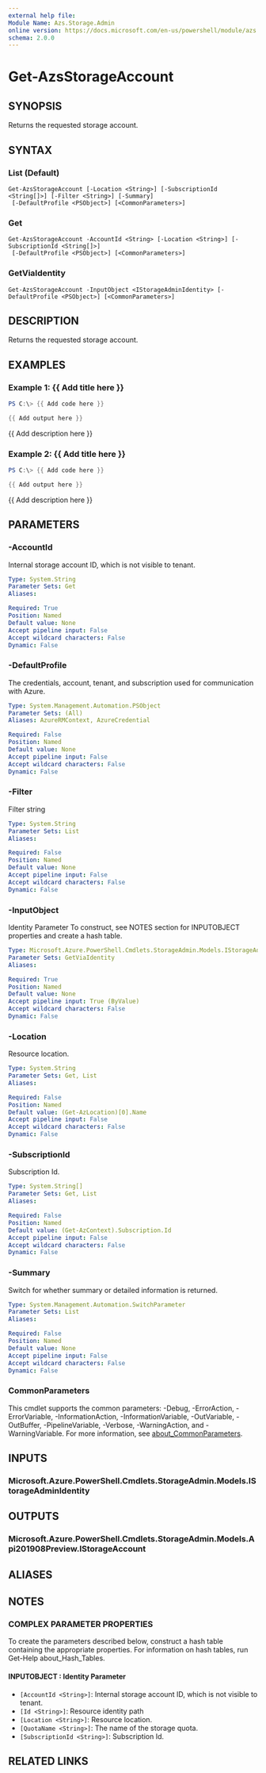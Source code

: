 ```yaml
---
external help file:
Module Name: Azs.Storage.Admin
online version: https://docs.microsoft.com/en-us/powershell/module/azs.storage.admin/get-azsstorageaccount
schema: 2.0.0
---
```


# Get-AzsStorageAccount

## SYNOPSIS
Returns the requested storage account.

## SYNTAX

### List (Default)
```
Get-AzsStorageAccount [-Location <String>] [-SubscriptionId <String[]>] [-Filter <String>] [-Summary]
 [-DefaultProfile <PSObject>] [<CommonParameters>]
```

### Get
```
Get-AzsStorageAccount -AccountId <String> [-Location <String>] [-SubscriptionId <String[]>]
 [-DefaultProfile <PSObject>] [<CommonParameters>]
```

### GetViaIdentity
```
Get-AzsStorageAccount -InputObject <IStorageAdminIdentity> [-DefaultProfile <PSObject>] [<CommonParameters>]
```

## DESCRIPTION
Returns the requested storage account.

## EXAMPLES

### Example 1: {{ Add title here }}
```powershell
PS C:\> {{ Add code here }}

{{ Add output here }}
```

{{ Add description here }}

### Example 2: {{ Add title here }}
```powershell
PS C:\> {{ Add code here }}

{{ Add output here }}
```

{{ Add description here }}

## PARAMETERS

### -AccountId
Internal storage account ID, which is not visible to tenant.

```yaml
Type: System.String
Parameter Sets: Get
Aliases:

Required: True
Position: Named
Default value: None
Accept pipeline input: False
Accept wildcard characters: False
Dynamic: False
```

### -DefaultProfile
The credentials, account, tenant, and subscription used for communication with Azure.

```yaml
Type: System.Management.Automation.PSObject
Parameter Sets: (All)
Aliases: AzureRMContext, AzureCredential

Required: False
Position: Named
Default value: None
Accept pipeline input: False
Accept wildcard characters: False
Dynamic: False
```

### -Filter
Filter string

```yaml
Type: System.String
Parameter Sets: List
Aliases:

Required: False
Position: Named
Default value: None
Accept pipeline input: False
Accept wildcard characters: False
Dynamic: False
```

### -InputObject
Identity Parameter
To construct, see NOTES section for INPUTOBJECT properties and create a hash table.

```yaml
Type: Microsoft.Azure.PowerShell.Cmdlets.StorageAdmin.Models.IStorageAdminIdentity
Parameter Sets: GetViaIdentity
Aliases:

Required: True
Position: Named
Default value: None
Accept pipeline input: True (ByValue)
Accept wildcard characters: False
Dynamic: False
```

### -Location
Resource location.

```yaml
Type: System.String
Parameter Sets: Get, List
Aliases:

Required: False
Position: Named
Default value: (Get-AzLocation)[0].Name
Accept pipeline input: False
Accept wildcard characters: False
Dynamic: False
```

### -SubscriptionId
Subscription Id.

```yaml
Type: System.String[]
Parameter Sets: Get, List
Aliases:

Required: False
Position: Named
Default value: (Get-AzContext).Subscription.Id
Accept pipeline input: False
Accept wildcard characters: False
Dynamic: False
```

### -Summary
Switch for whether summary or detailed information is returned.

```yaml
Type: System.Management.Automation.SwitchParameter
Parameter Sets: List
Aliases:

Required: False
Position: Named
Default value: None
Accept pipeline input: False
Accept wildcard characters: False
Dynamic: False
```

### CommonParameters
This cmdlet supports the common parameters: -Debug, -ErrorAction, -ErrorVariable, -InformationAction, -InformationVariable, -OutVariable, -OutBuffer, -PipelineVariable, -Verbose, -WarningAction, and -WarningVariable. For more information, see [about_CommonParameters](http://go.microsoft.com/fwlink/?LinkID=113216).

## INPUTS

### Microsoft.Azure.PowerShell.Cmdlets.StorageAdmin.Models.IStorageAdminIdentity

## OUTPUTS

### Microsoft.Azure.PowerShell.Cmdlets.StorageAdmin.Models.Api201908Preview.IStorageAccount

## ALIASES

## NOTES

### COMPLEX PARAMETER PROPERTIES
To create the parameters described below, construct a hash table containing the appropriate properties. For information on hash tables, run Get-Help about_Hash_Tables.

#### INPUTOBJECT <IStorageAdminIdentity>: Identity Parameter
  - `[AccountId <String>]`: Internal storage account ID, which is not visible to tenant.
  - `[Id <String>]`: Resource identity path
  - `[Location <String>]`: Resource location.
  - `[QuotaName <String>]`: The name of the storage quota.
  - `[SubscriptionId <String>]`: Subscription Id.

## RELATED LINKS


